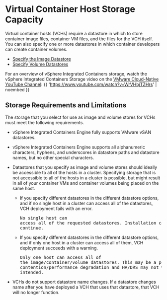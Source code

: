 # Virtual Container Host Storage Capacity #

Virtual container hosts (VCHs) require a datastore in which to store container image files, container VM files, and the files for the VCH itself. You can also specify one or more datastores in which container developers can create container volumes.

- [Specify the Image Datastore](image_store.md)
- [Specify Volume Datastores](volume_stores.md)

For an overview of vSphere Integrated Containers storage, watch the vSphere Integrated Containers Storage video on the [VMware Cloud-Native YouTube Channel](https://www.youtube.com/channel/UCdkGV51Nu0unDNT58bHt9bg):
{{ 'https://www.youtube.com/watch?v=WrVHbjTZHrs' | noembed }}


## Storage Requirements and Limitations

The storage that you select for use as image and volume stores for VCHs must meet the following requirements.

- vSphere Integrated Containers Engine fully supports VMware vSAN datastores. 
- vSphere Integrated Containers Engine supports all alphanumeric characters, hyphens, and underscores in datastore paths and datastore names, but no other special characters.
- Datastores that you specify as image and volume stores should ideally be accessible to all of the hosts in a cluster. Specifying storage that is not accessible to all of the hosts in a cluster is possible, but might result in all of your container VMs and container volumes being placed on the same host.

    - If you specify different datastores in the different datastore options, and if no single host in a cluster can access all of the datastores, VCH deployment fails with an error.<pre>No single host can access all of the requested datastores. 
  Installation cannot continue.</pre>
    - If you specify different datastores in the different datastore options, and if only one host in a cluster can access all of them, VCH deployment succeeds with a warning.<pre>Only one host can access all of the image/container/volume datastores. This may be a point of contention/performance degradation and HA/DRS may not work as intended.</pre>
  
- VCHs do not support datastore name changes. If a datastore changes name after you have deployed a VCH that uses that datastore, that VCH will no longer function.
